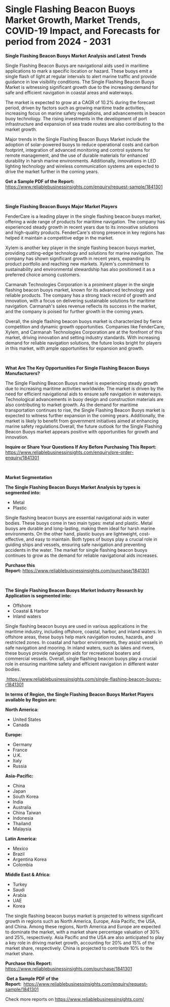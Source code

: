 <p><h1>Single Flashing Beacon Buoys Market Growth, Market Trends, COVID-19 Impact, and Forecasts for period from 2024 - 2031</h1></p><p><strong>Single Flashing Beacon Buoys Market Analysis and Latest Trends</strong></p>
<p><p>Single Flashing Beacon Buoys are navigational aids used in maritime applications to mark a specific location or hazard. These buoys emit a single flash of light at regular intervals to alert marine traffic and provide guidance in low visibility conditions. The Single Flashing Beacon Buoys Market is witnessing significant growth due to the increasing demand for safe and efficient navigation in coastal areas and waterways.</p><p>The market is expected to grow at a CAGR of 10.2% during the forecast period, driven by factors such as growing maritime trade activities, increasing focus on marine safety regulations, and advancements in beacon buoy technology. The rising investments in the development of port infrastructure and expansion of sea trade routes are also contributing to the market growth.</p><p>Major trends in the Single Flashing Beacon Buoys Market include the adoption of solar-powered buoys to reduce operational costs and carbon footprint, integration of advanced monitoring and control systems for remote management, and the use of durable materials for enhanced durability in harsh marine environments. Additionally, innovations in LED lighting technology and wireless communication systems are expected to drive the market further in the coming years.</p></p>
<p><strong>Get a Sample PDF of the Report:&nbsp;</strong> <a href="https://www.reliablebusinessinsights.com/enquiry/request-sample/1841301">https://www.reliablebusinessinsights.com/enquiry/request-sample/1841301</a></p>
<p>&nbsp;</p>
<p><strong>Single Flashing Beacon Buoys Major Market Players</strong></p>
<p><p>FenderCare is a leading player in the single flashing beacon buoys market, offering a wide range of products for maritime navigation. The company has experienced steady growth in recent years due to its innovative solutions and high-quality products. FenderCare's strong presence in key regions has helped it maintain a competitive edge in the market.</p><p>Xylem is another key player in the single flashing beacon buoys market, providing cutting-edge technology and solutions for marine navigation. The company has shown significant growth in recent years, expanding its product portfolio and reaching new markets. Xylem's commitment to sustainability and environmental stewardship has also positioned it as a preferred choice among customers.</p><p>Carmanah Technologies Corporation is a prominent player in the single flashing beacon buoys market, known for its advanced technology and reliable products. The company has a strong track record of growth and innovation, with a focus on delivering sustainable solutions for maritime navigation. Carmanah's sales revenue reflects its success in the market, and the company is poised for further growth in the coming years.</p><p>Overall, the single flashing beacon buoys market is characterized by fierce competition and dynamic growth opportunities. Companies like FenderCare, Xylem, and Carmanah Technologies Corporation are at the forefront of this market, driving innovation and setting industry standards. With increasing demand for reliable navigation solutions, the future looks bright for players in this market, with ample opportunities for expansion and growth.</p></p>
<p>&nbsp;</p>
<p><strong>What Are The Key Opportunities For Single Flashing Beacon Buoys Manufacturers?</strong></p>
<p><p>The Single Flashing Beacon Buoys market is experiencing steady growth due to increasing maritime activities worldwide. The market is driven by the need for efficient navigational aids to ensure safe navigation in waterways. Technological advancements in buoy design and construction materials are also contributing to market growth. As the demand for maritime transportation continues to rise, the Single Flashing Beacon Buoys market is expected to witness further expansion in the coming years. Additionally, the market is likely to benefit from government initiatives aimed at enhancing marine safety regulations.Overall, the future outlook for the Single Flashing Beacon Buoys market appears positive with opportunities for growth and innovation.</p></p>
<p><strong>Inquire or Share Your Questions If Any Before Purchasing This Report:</strong> <a href="https://www.reliablebusinessinsights.com/enquiry/pre-order-enquiry/1841301">https://www.reliablebusinessinsights.com/enquiry/pre-order-enquiry/1841301</a></p>
<p>&nbsp;</p>
<p><strong>Market Segmentation</strong></p>
<p><strong>The Single Flashing Beacon Buoys Market Analysis by types is segmented into:</strong></p>
<p><ul><li>Metal</li><li>Plastic</li></ul></p>
<p><p>Single flashing beacon buoys are essential navigational aids in water bodies. These buoys come in two main types: metal and plastic. Metal buoys are durable and long-lasting, making them ideal for harsh marine environments. On the other hand, plastic buoys are lightweight, cost-effective, and easy to maintain. Both types of buoys play a crucial role in guiding ships and vessels, ensuring safe navigation and preventing accidents in the water. The market for single flashing beacon buoys continues to grow as the demand for reliable navigational aids increases.</p></p>
<p><strong>Purchase this Report:&nbsp;</strong><a href="https://www.reliablebusinessinsights.com/purchase/1841301">https://www.reliablebusinessinsights.com/purchase/1841301</a></p>
<p>&nbsp;</p>
<p><strong>The Single Flashing Beacon Buoys Market Industry Research by Application is segmented into:</strong></p>
<p><ul><li>Offshore</li><li>Coastal & Harbor</li><li>Inland waters</li></ul></p>
<p><p>Single flashing beacon buoys are used in various applications in the maritime industry, including offshore, coastal, harbor, and inland waters. In offshore areas, these buoys help mark navigation routes, hazards, and restricted zones. In coastal and harbor environments, they assist vessels in safe navigation and mooring. In inland waters, such as lakes and rivers, these buoys provide navigation aids for recreational boaters and commercial vessels. Overall, single flashing beacon buoys play a crucial role in ensuring maritime safety and efficient navigation in different water bodies.</p></p>
<p><a href="https://www.reliablebusinessinsights.com/single-flashing-beacon-buoys-r1841301">&nbsp;https://www.reliablebusinessinsights.com/single-flashing-beacon-buoys-r1841301</a></p>
<p><strong>In terms of Region, the Single Flashing Beacon Buoys Market Players available by Region are:</strong></p>
<p>
    <p> <strong> North America: </strong>
        <ul>
            <li>United States</li>
            <li>Canada</li>
        </ul>
        </p> 
    <p> <strong> Europe: </strong>
        <ul>
            <li>Germany</li>
            <li>France</li>
            <li>U.K.</li>
            <li>Italy</li>
            <li>Russia</li>
        </ul>
        </p> 
    <p> <strong> Asia-Pacific: </strong>
        <ul>
            <li>China</li>
            <li>Japan</li>
            <li>South Korea</li>
            <li>India</li>
            <li>Australia</li>
            <li>China Taiwan</li>
            <li>Indonesia</li>
            <li>Thailand</li>
            <li>Malaysia</li>
        </ul>
        </p> 
    <p> <strong> Latin America: </strong>
        <ul>
            <li>Mexico</li>
            <li>Brazil</li>
            <li>Argentina Korea</li>
            <li>Colombia</li>
        </ul>
        </p> 
    <p> <strong> Middle East & Africa: </strong>
        <ul>
            <li>Turkey</li>
            <li>Saudi</li>
            <li>Arabia</li>
            <li>UAE</li>
            <li>Korea</li>
        </ul>
    </p>
    </p>
<p><p>The single flashing beacon buoys market is projected to witness significant growth in regions such as North America, Europe, Asia Pacific, the USA, and China. Among these regions, North America and Europe are expected to dominate the market, with a market share percentage valuation of 30% and 25%, respectively. Asia Pacific and the USA are also anticipated to play a key role in driving market growth, accounting for 20% and 15% of the market share, respectively. China is projected to contribute 10% to the market share.</p></p>
<p><strong>Purchase this Report: </strong><a href="https://www.reliablebusinessinsights.com/purchase/1841301">https://www.reliablebusinessinsights.com/purchase/1841301</a></p>
<p>&nbsp;<strong>Get a Sample PDF of the Report:&nbsp;&nbsp;</strong><a href="https://www.reliablebusinessinsights.com/enquiry/request-sample/1841301">https://www.reliablebusinessinsights.com/enquiry/request-sample/1841301</a></p>
<p><strong></strong></p>
<p>Check more reports on <a href="https://www.reliablebusinessinsights.com/">https://www.reliablebusinessinsights.com/</a></p>